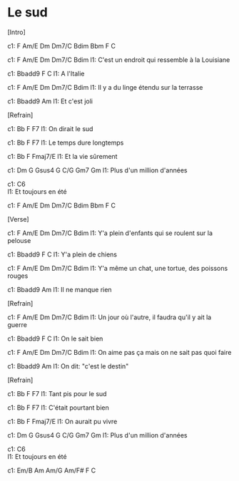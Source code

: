---
---

# Le sud

[Intro]

c1: F   Am/E   Dm   Dm7/C   Bdim   Bbm   F   C
<script type="text/javascript" src="https://npmcdn.com/vexflow/releases/vexflow-debug.js"></script>
<script type="text/javascript">
console.log("ARG");

const VF = Vex.Flow;

// Create a VexFlow renderer attaced to the DIV element "boo"
var vf = new VF.Factory({renderer: {elementId: 'boo'}});
var score = vf.EasyScore();
var system = vf.System();

// Create a 4/4 treble stave, and add two parallel voices
system.addStave({
  voices: [
    // Top voice has 4 quarter notes with stems up
    score.voice(score.notes('C#5/q, B4, A4, G#4', {stem: 'up'})),
   
    // Bottom voice has two half notes, with the stem down
    score.voice(score.notes('C#4/h, C#4', {stem: 'down'}))
  ]
}).addClef('treble').addTimeSignature('4/4');

// Draw it!
vf.draw();
</script>

<div id="boo"></div>


c1: F           Am/E       Dm             Dm7/C    Bdim
l1: C'est un endroit qui ressemble à la Louisiane

c1: Bbadd9  F       C
l1: A l'Italie

c1: F           Am/E       Dm             Dm7/C    Bdim
l1: Il y a du linge étendu sur la terrasse

c1: Bbadd9     Am
l1: Et c'est joli

 
[Refrain]

c1: Bb             F      F7
l1: On dirait le sud

c1: Bb             F      F7
l1: Le temps dure longtemps

c1: Bb             F      Fmaj7/E
l1: Et la vie sûrement

c1: Dm      G    Gsus4    G    C/G   Gm7   Gm
l1: Plus d'un million d'années

c1: C6              
l1: Et toujours en été

c1: F   Am/E   Dm   Dm7/C   Bdim   Bbm   F   C
 
[Verse]

c1: F           Am/E       Dm             Dm7/C    Bdim
l1: Y'a plein d'enfants qui se roulent sur la pelouse

c1: Bbadd9  F       C
l1: Y'a plein de chiens

c1: F           Am/E       Dm             Dm7/C    Bdim
l1: Y'a même un chat, une tortue, des poissons rouges

c1: Bbadd9     Am
l1: Il ne manque rien

 
[Refrain]

c1: F           Am/E       Dm             Dm7/C    Bdim
l1: Un jour où l'autre, il faudra qu'il y ait la guerre

c1: Bbadd9  F       C
l1: On le sait bien

c1: F           Am/E       Dm             Dm7/C    Bdim
l1: On aime pas ça mais on ne sait pas quoi faire

c1: Bbadd9     Am
l1: On dit: "c'est le destin"

 
[Refrain]

c1: Bb             F      F7
l1: Tant pis pour le sud

c1: Bb             F      F7
l1: C'était pourtant bien

c1: Bb             F      Fmaj7/E
l1: On aurait pu vivre

c1: Dm      G    Gsus4    G    C/G   Gm7   Gm
l1: Plus d'un million d'années

c1: C6              
l1: Et toujours en été

c1: Em/B  Am  Am/G  Am/F#  F  C